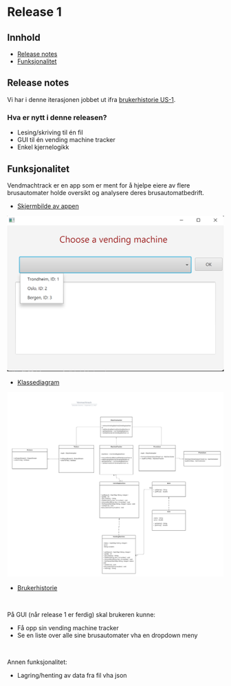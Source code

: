 # Release 1 

## Innhold

- [Release notes](#release-notes)
- [Funksjonalitet](#funksjonalitet)


## Release notes

Vi har i denne iterasjonen jobbet ut ifra [brukerhistorie US-1](/docs/Brukerhistorier.md). 

### Hva er nytt i denne releasen?

- Lesing/skriving til én fil
- GUI til én vending machine tracker
- Enkel kjernelogikk


## Funksjonalitet

Vendmachtrack er en app som er ment for å hjelpe eiere av flere brusautomater holde oversikt og analysere deres brusautomatbedrift.

- [Skjermbilde av appen](/docs/release1/skjermbildeApp.png) 

![Alt text](skjermbildeApp.png)


- [Klassediagram](/docs/release1/Klassediagram.png)

![Alt text](<Klassediagram.png>)

- [Brukerhistorie](/Brukerhistorier_oving1.md)

<br>

På GUI (når release 1 er ferdig) skal brukeren kunne:

- Få opp sin vending machine tracker
- Se en liste over alle sine brusautomater vha en dropdown meny


<br>

Annen funksjonalitet:

- Lagring/henting av data fra fil vha json